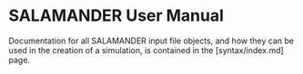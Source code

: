 # SALAMANDER User Manual

Documentation for all SALAMANDER input file objects, and how they can be used in the creation of a simulation, is contained in the [syntax/index.md] page.
